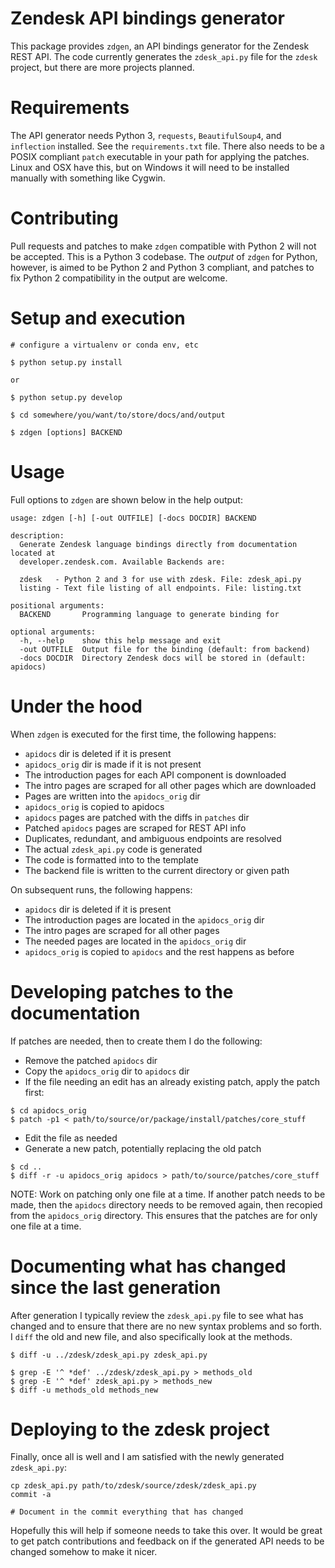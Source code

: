# Zendesk API bindings generator

This package provides `zdgen`, an API bindings generator for the Zendesk REST
API. The code currently generates the `zdesk_api.py` file for the `zdesk`
project, but there are more projects planned.

# Requirements

The API generator needs Python 3, `requests`, `BeautifulSoup4`, and
`inflection` installed. See the `requirements.txt` file. There also needs to be
a POSIX compliant `patch` executable in your path for applying the patches.
Linux and OSX have this, but on Windows it will need to be installed manually
with something like Cygwin.

# Contributing

Pull requests and patches to make `zdgen` compatible with Python 2 will not be
accepted. This is a Python 3 codebase. The _output_ of `zdgen` for Python,
however, is aimed to be Python 2 and Python 3 compliant, and patches to fix
Python 2 compatibility in the output are welcome.

# Setup and execution

```
# configure a virtualenv or conda env, etc

$ python setup.py install

or

$ python setup.py develop

$ cd somewhere/you/want/to/store/docs/and/output

$ zdgen [options] BACKEND
```

# Usage

Full options to `zdgen` are shown below in the help output:

```
usage: zdgen [-h] [-out OUTFILE] [-docs DOCDIR] BACKEND

description:
  Generate Zendesk language bindings directly from documentation located at
  developer.zendesk.com. Available Backends are:

  zdesk   - Python 2 and 3 for use with zdesk. File: zdesk_api.py
  listing - Text file listing of all endpoints. File: listing.txt

positional arguments:
  BACKEND       Programming language to generate binding for

optional arguments:
  -h, --help    show this help message and exit
  -out OUTFILE  Output file for the binding (default: from backend)
  -docs DOCDIR  Directory Zendesk docs will be stored in (default: apidocs)
```

# Under the hood

When `zdgen` is executed for the first time, the following happens:

* `apidocs` dir is deleted if it is present
* `apidocs_orig` dir is made if it is not present
* The introduction pages for each API component is downloaded
* The intro pages are scraped for all other pages which are downloaded
* Pages are written into the `apidocs_orig` dir
* `apidocs_orig` is copied to apidocs
* `apidocs` pages are patched with the diffs in `patches` dir
* Patched `apidocs` pages are scraped for REST API info
* Duplicates, redundant, and ambiguous endpoints are resolved
* The actual `zdesk_api.py` code is generated
* The code is formatted into to the template
* The backend file is written to the current directory or given path

On subsequent runs, the following happens:

* `apidocs` dir is deleted if it is present
* The introduction pages are located in the `apidocs_orig` dir
* The intro pages are scraped for all other pages
* The needed pages are located in the `apidocs_orig` dir
* `apidocs_orig` is copied to `apidocs` and the rest happens as before

# Developing patches to the documentation

If patches are needed, then to create them I do the following:

* Remove the patched `apidocs` dir
* Copy the `apidocs_orig` dir to `apidocs` dir
* If the file needing an edit has an already existing patch, apply the patch
  first:

```
$ cd apidocs_orig
$ patch -p1 < path/to/source/or/package/install/patches/core_stuff
```

* Edit the file as needed
* Generate a new patch, potentially replacing the old patch

```
$ cd ..
$ diff -r -u apidocs_orig apidocs > path/to/source/patches/core_stuff
```

NOTE: Work on patching only one file at a time. If another patch needs to be
made, then the `apidocs` directory needs to be removed again, then recopied
from the `apidocs_orig` directory. This ensures that the patches are for only
one file at a time.

# Documenting what has changed since the last generation

After generation I typically review the `zdesk_api.py` file to see what has
changed and to ensure that there are no new syntax problems and so forth. I
`diff` the old and new file, and also specifically look at the methods.

```
$ diff -u ../zdesk/zdesk_api.py zdesk_api.py

$ grep -E '^ *def' ../zdesk/zdesk_api.py > methods_old
$ grep -E '^ *def' zdesk_api.py > methods_new
$ diff -u methods_old methods_new
```

# Deploying to the zdesk project

Finally, once all is well and I am satisfied with the newly generated
`zdesk_api.py`:

```
cp zdesk_api.py path/to/zdesk/source/zdesk/zdesk_api.py
commit -a

# Document in the commit everything that has changed
```

Hopefully this will help if someone needs to take this over. It would be great
to get patch contributions and feedback on if the generated API needs to be
changed somehow to make it nicer.

